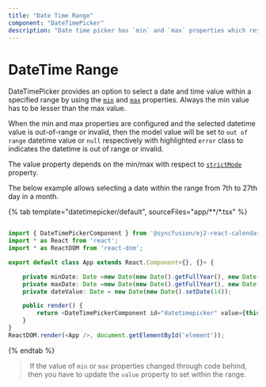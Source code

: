 ```yaml
---
title: "Date Time Range"
component: "DateTimePicker"
description: "Date time picker has `min` and `max` properties which restricts the user from selecting a value out of given min/max datetime range"
---
```


# DateTime Range

DateTimePicker provides an option to select a date and time value within a specified range by using the
[`min`](../api/datetimepicker#min)
and
[`max`](../api/datetimepicker#max)
properties. Always the min value has to be
lesser than the max value.

When the min and max properties are configured and the selected datetime value is out-of-range
or invalid, then the model value will be set to `out of range` datetime value or `null`
respectively with highlighted `error` class to indicates the datetime is out of range or invalid.

The value property depends
on the min/max with respect to [`strictMode`](./strict-mode/) property.

The below example allows selecting a
date within the range from 7th to 27th day in
a month.

{% tab template="datetimepicker/default", sourceFiles="app/**/*.tsx" %}

```typescript

import { DateTimePickerComponent } from '@syncfusion/ej2-react-calendars';
import * as React from 'react';
import * as ReactDOM from 'react-dom';

export default class App extends React.Component<{}, {}> {

    private minDate: Date =new Date(new Date().getFullYear(), new Date().getMonth(), 7, 0, 0, 0);
    private maxDate: Date =new Date(new Date().getFullYear(), new Date().getMonth(), 27,new Date().getHours(),new Date().getMinutes(),new Date().getSeconds());
    private dateValue: Date = new Date(new Date().setDate(14));

    public render() {
        return <DateTimePickerComponent id="datetimepicker" value={this.dateValue} min={this.minDate} strictMode={true} max={this.maxDate} />;
    }
}
ReactDOM.render(<App />, document.getElementById('element'));

```

{% endtab %}

> If the value of `min` or `max` properties
changed through code behind, then you have to
update the `value` property to set within the
range.
